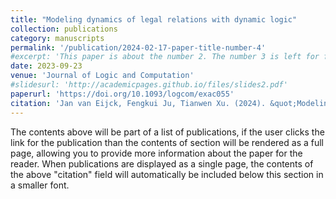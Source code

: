 ```yaml
---
title: "Modeling dynamics of legal relations with dynamic logic"
collection: publications
category: manuscripts
permalink: '/publication/2024-02-17-paper-title-number-4'
#excerpt: 'This paper is about the number 2. The number 3 is left for future work.'
date: 2023-09-23
venue: 'Journal of Logic and Computation'
#slidesurl: 'http://academicpages.github.io/files/slides2.pdf'
paperurl: 'https://doi.org/10.1093/logcom/exac055'
citation: 'Jan van Eijck, Fengkui Ju, Tianwen Xu. (2024). &quot;Modeling dynamics of legal relations with dynamic logic.&quot; <i>Journal of Logic and Computation, 34(2)</i>'
---
```


The contents above will be part of a list of publications, if the user clicks the link for the publication than the contents of section will be rendered as a full page, allowing you to provide more information about the paper for the reader. When publications are displayed as a single page, the contents of the above "citation" field will automatically be included below this section in a smaller font.
